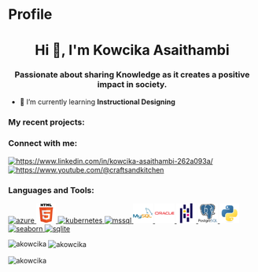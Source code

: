 # Profile

<h1 align="center">Hi 👋, I'm Kowcika Asaithambi</h1>
<h3 align="center">Passionate about sharing Knowledge as it creates a positive impact in society.</h3>

- 🌱 I’m currently learning **Instructional Designing**

<h3 align="left">My recent projects:</h3>
<a href="https://dataanalysisinterviewcourse.s3.us-west-1.amazonaws.com/data-analysis-interview-preparation-guide-raw-R6P2uqZt/content/index.html#/"></a>
<a href="https://linkedinhighlights.s3.us-west-1.amazonaws.com/content/index.html#/"></a>
<a href="https://kowcikacourse.s3.us-west-1.amazonaws.com/web-scraping-raw-b00woDl8/content/index.html#/"></a>


<h3 align="left">Connect with me:</h3>


<p align="left">
<a href="https://www.linkedin.com/in/kowcika-asaithambi-262a093a/" target="blank"><img align="center" src="https://raw.githubusercontent.com/rahuldkjain/github-profile-readme-generator/master/src/images/icons/Social/linked-in-alt.svg" alt="https://www.linkedin.com/in/kowcika-asaithambi-262a093a/" height="30" width="40" /></a>
<a href="https://www.youtube.com/c/https://www.youtube.com/@craftsandkitchen" target="blank"><img align="center" src="https://raw.githubusercontent.com/rahuldkjain/github-profile-readme-generator/master/src/images/icons/Social/youtube.svg" alt="https://www.youtube.com/@craftsandkitchen" height="30" width="40" /></a>
</p>


<h3 align="left">Languages and Tools:</h3>
<p align="left"> <a href="https://azure.microsoft.com/en-in/" target="_blank" rel="noreferrer"> <img src="https://www.vectorlogo.zone/logos/microsoft_azure/microsoft_azure-icon.svg" alt="azure" width="40" height="40"/> </a> <a href="https://www.w3.org/html/" target="_blank" rel="noreferrer"> <img src="https://raw.githubusercontent.com/devicons/devicon/master/icons/html5/html5-original-wordmark.svg" alt="html5" width="40" height="40"/> </a> <a href="https://kubernetes.io" target="_blank" rel="noreferrer"> <img src="https://www.vectorlogo.zone/logos/kubernetes/kubernetes-icon.svg" alt="kubernetes" width="40" height="40"/> </a> <a href="https://www.microsoft.com/en-us/sql-server" target="_blank" rel="noreferrer"> <img src="https://www.svgrepo.com/show/303229/microsoft-sql-server-logo.svg" alt="mssql" width="40" height="40"/> </a> <a href="https://www.mysql.com/" target="_blank" rel="noreferrer"> <img src="https://raw.githubusercontent.com/devicons/devicon/master/icons/mysql/mysql-original-wordmark.svg" alt="mysql" width="40" height="40"/> </a> <a href="https://www.oracle.com/" target="_blank" rel="noreferrer"> <img src="https://raw.githubusercontent.com/devicons/devicon/master/icons/oracle/oracle-original.svg" alt="oracle" width="40" height="40"/> </a> <a href="https://pandas.pydata.org/" target="_blank" rel="noreferrer"> <img src="https://raw.githubusercontent.com/devicons/devicon/2ae2a900d2f041da66e950e4d48052658d850630/icons/pandas/pandas-original.svg" alt="pandas" width="40" height="40"/> </a> <a href="https://www.postgresql.org" target="_blank" rel="noreferrer"> <img src="https://raw.githubusercontent.com/devicons/devicon/master/icons/postgresql/postgresql-original-wordmark.svg" alt="postgresql" width="40" height="40"/> </a> <a href="https://www.python.org" target="_blank" rel="noreferrer"> <img src="https://raw.githubusercontent.com/devicons/devicon/master/icons/python/python-original.svg" alt="python" width="40" height="40"/> </a> <a href="https://seaborn.pydata.org/" target="_blank" rel="noreferrer"> <img src="https://seaborn.pydata.org/_images/logo-mark-lightbg.svg" alt="seaborn" width="40" height="40"/> </a> <a href="https://www.sqlite.org/" target="_blank" rel="noreferrer"> <img src="https://www.vectorlogo.zone/logos/sqlite/sqlite-icon.svg" alt="sqlite" width="40" height="40"/> </a> </p>

<p><img align="left" src="https://github-readme-stats.vercel.app/api/top-langs?username=akowcika&show_icons=true&locale=en&layout=compact" alt="akowcika" /></p>

<p>&nbsp;<img align="center" src="https://github-readme-stats.vercel.app/api?username=akowcika&show_icons=true&locale=en" alt="akowcika" /></p>

<p><img align="center" src="https://github-readme-streak-stats.herokuapp.com/?user=akowcika&" alt="akowcika" /></p>
